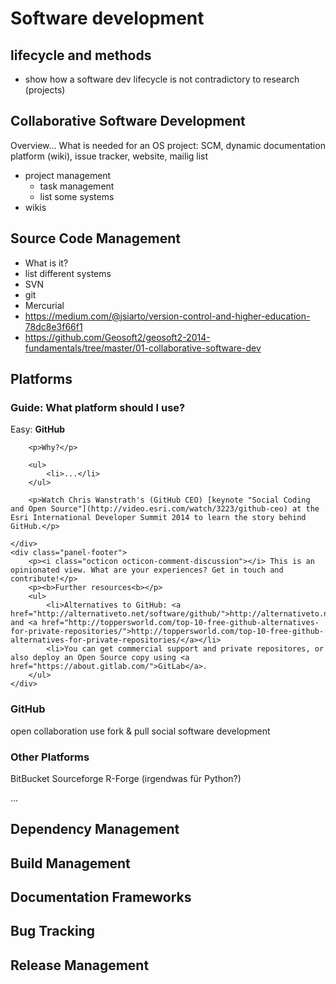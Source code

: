 # Software development 

## lifecycle and methods

* show how a software dev lifecycle is not contradictory to research (projects)

## Collaborative Software Development

Overview…
What is needed for an OS project: SCM, dynamic documentation platform (wiki), issue tracker, website, mailig list

* project management
  * task management
  * list some systems
* wikis



## Source Code Management

* What is it?
* list different systems
* SVN
* git
* Mercurial
* https://medium.com/@jsiarto/version-control-and-higher-education-78dc8e3f66f1
* https://github.com/Geosoft2/geosoft2-2014-fundamentals/tree/master/01-collaborative-software-dev


## Platforms

<div class="panel panel-info">
    <div class="panel-heading">
        <h3 class="panel-title"><i class="octicon octicon-megaphone"></i> Guide: What platform should I use?</h3>
    </div>
    <div class="panel-body">
        <p>Easy: <b>GitHub</b></p>
        
        <p>Why?</p>
        
        <ul>
            <li>...</li>
        </ul>
        
        <p>Watch Chris Wanstrath's (GitHub CEO) [keynote "Social Coding and Open Source"](http://video.esri.com/watch/3223/github-ceo) at the Esri International Developer Summit 2014 to learn the story behind GitHub.</p>
        
    </div>
    <div class="panel-footer">
        <p><i class="octicon octicon-comment-discussion"></i> This is an opinionated view. What are your experiences? Get in touch and contribute!</p>
        <p><b>Further resources<b></p>
        <ul>
            <li>Alternatives to GitHub: <a href="http://alternativeto.net/software/github/">http://alternativeto.net/software/github/</a> and <a href="http://toppersworld.com/top-10-free-github-alternatives-for-private-repositories/">http://toppersworld.com/top-10-free-github-alternatives-for-private-repositories/</a></li>
            <li>You can get commercial support and private repositores, or also deploy an Open Source copy using <a href="https://about.gitlab.com/">GitLab</a>.
        </ul>
    </div>
</div>

### GitHub

open collaboration
use fork & pull
social software development


### Other Platforms

BitBucket
Sourceforge
R-Forge
(irgendwas für Python?)

...


## Dependency Management

## Build Management

## Documentation Frameworks

## Bug Tracking

## Release Management